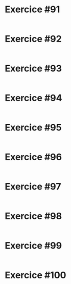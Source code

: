 
# Exercice #91

``` C

```

# Exercice #92

``` C

```

# Exercice #93

``` C

```

# Exercice #94

``` C

```

# Exercice #95

``` C

```

# Exercice #96

``` C

```

# Exercice #97

``` C

```

# Exercice #98

``` C

```

# Exercice #99

``` C

```

# Exercice #100

``` C

```
